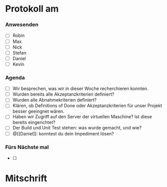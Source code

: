 # Protokoll am 
### Anwesenden
- [ ] Robin
- [ ] Max
- [ ] Nick
- [ ] Stefan
- [ ] Daniel
- [ ] Kevin

### Agenda
- [ ] Wir besprechen, was wir in dieser Woche recherchieren konnten.
- [ ] Wurden bereits alle Akzeptanzkriterien definiert?
- [ ] Wurden alle Abnahmekriterien definiert?
- [ ] Klären, ob Definitions of Done oder Akzeptanzkriterien für unser Projekt besser geeingnet wären.
- [ ] Haben wir Zugriff auf den Server der virtuellen Maschine? Ist diese bereits eingerichtet?
- [ ] Der Build und Unit Test stehen: was wurde gemacht, und wie?
- [ ] @[[Daniel]]: konntest du dein Impediment lösen?

### Fürs Nächste mal
- [ ] 
# Mitschrift
